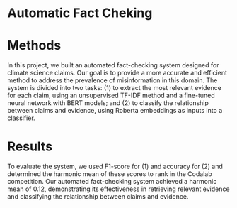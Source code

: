 # Automatic Fact Cheking

# Methods
In this project, we built an automated fact-checking system designed for climate science claims. Our goal is to provide a more accurate and efficient method to address the prevalence of misinformation in this domain. The system is divided into two tasks: (1) to extract the most relevant evidence for each claim, using an unsupervised TF-IDF method and a fine-tuned neural network with BERT models; and (2) to classify the relationship between claims and evidence, using Roberta embeddings as inputs into a classifier.

# Results
To evaluate the system, we used F1-score for (1) and accuracy for (2) and determined the harmonic mean of these scores to rank in the Codalab competition. Our automated fact-checking system achieved a harmonic mean of 0.12, demonstrating its effectiveness in retrieving relevant evidence and classifying the relationship between claims and evidence.
